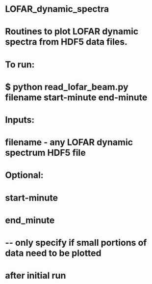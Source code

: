 # LOFAR_dynamic_spectra
# Routines to plot LOFAR dynamic spectra from HDF5 data files.

# To run:
#       $ python read_lofar_beam.py filename start-minute end-minute
# Inputs:
#       filename - any LOFAR dynamic spectrum HDF5 file
# Optional:
#       start-minute
#       end_minute
#       -- only specify if small portions of data need to be plotted
#           after initial run

